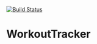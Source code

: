 [![Build Status](https://travis-ci.org/KyleBarton/WorkoutTracker.svg?branch=master)](https://travis-ci.org/KyleBarton/WorkoutTracker)
# WorkoutTracker